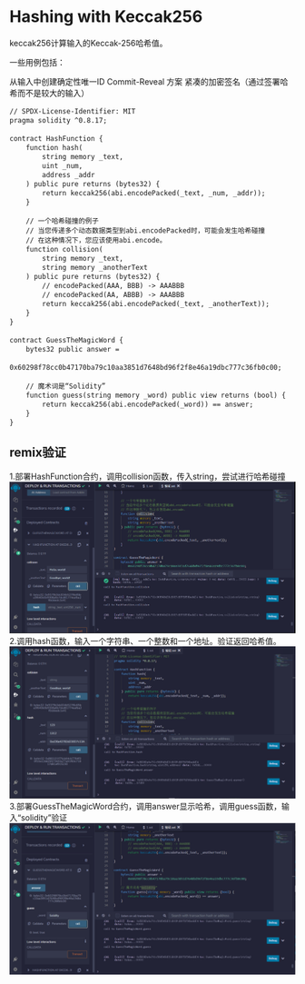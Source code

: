 # Hashing with Keccak256
keccak256计算输入的Keccak-256哈希值。

一些用例包括：

 从输入中创建确定性唯一ID
 Commit-Reveal 方案
 紧凑的加密签名（通过签署哈希而不是较大的输入）

```solidity
// SPDX-License-Identifier: MIT
pragma solidity ^0.8.17;

contract HashFunction {
    function hash(
        string memory _text,
        uint _num,
        address _addr
    ) public pure returns (bytes32) {
        return keccak256(abi.encodePacked(_text, _num, _addr));
    }

    // 一个哈希碰撞的例子
    // 当您传递多个动态数据类型到abi.encodePacked时，可能会发生哈希碰撞
    // 在这种情况下，您应该使用abi.encode。
    function collision(
        string memory _text,
        string memory _anotherText
    ) public pure returns (bytes32) {
        // encodePacked(AAA, BBB) -> AAABBB
        // encodePacked(AA, ABBB) -> AAABBB
        return keccak256(abi.encodePacked(_text, _anotherText));
    }
}

contract GuessTheMagicWord {
    bytes32 public answer =
        0x60298f78cc0b47170ba79c10aa3851d7648bd96f2f8e46a19dbc777c36fb0c00;

    // 魔术词是“Solidity”
    function guess(string memory _word) public view returns (bool) {
        return keccak256(abi.encodePacked(_word)) == answer;
    }
}
```


## remix验证
1.部署HashFunction合约，调用collision函数，传入string，尝试进行哈希碰撞
![41-1.png](img/41-1.png)
2.调用hash函数，输入一个字符串、一个整数和一个地址。验证返回哈希值。
![41-2.png](img/41-2.png)
3.部署GuessTheMagicWord合约，调用answer显示哈希，调用guess函数，输入“solidity”验证
![41-3.png](img/41-3.png)